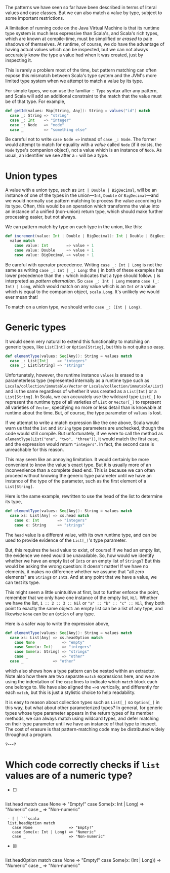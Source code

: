 The patterns we have seen so far have been described in terms of literal values and case classes. But we can
also match a value by type, subject to some important restrictions.

A limitation of running code on the Java Virtual Machine is that its runtime type system is much less expressive
than Scala's, and Scala's rich types, which are known at compile-time, must be simplified or _erased_ to pale
shadows of themselves. At runtime, of course, we do have the advantage of having actual values which can be
inspected, but we can not always accurately know the type a value had when it was created, just by inspecting
it.

This is rarely a problem most of the time, but pattern matching can often expose this mismatch between Scala's
type system and the JVM's more limited type system when we attempt to match a value by its type.

For simple types, we can use the familiar `: Type` syntax after any pattern, and Scala will add an additional
constraint to the match that the value must be of that type. For example,
```scala
def getId(values: Map[String, Any]): String = values("id") match
  case _: String => "string"
  case _: Int    => "integer"
  case _: Node   => "node"
  case _         => "something else"
```

Be careful not to write `case Node =>` instead of `case _: Node`. The former would attempt to match for equality
with a _value_ called `Node` (if it exists, the `Node` type's companion object), not a value which is an
instance of `Node`. As usual, an identifier we see after a `:` will be a type.

# Union types

A value with a union type, such as `Int | Double | BigDecimal`, will be an instance of one of the types in the
union—`Int`, `Double` or `BigDecimal`—and we would normally use pattern matching to process the value
according to its type. Often, this would be an operation which transforms the value into an
instance of a unified (non-union) return type, which should make further processing easier, but not always.

We can pattern match by type on each type in the union, like this:
```scala
def increment(value: Int | Double | BigDecimal): Int | Double | BigDecimal =
  value match
    case value: Int        => value + 1
    case value: Double     => value + 1
    case value: BigDecimal => value + 1
```

Be careful with operator precedence. Writing `case _: Int | Long` is not the same as writing
`case _: Int | _: Long`: the `|` in both of these examples has lower precedence than the `:` which indicates
that a type should follow. `|` is interpreted as _pattern alternation_. So `case _: Int | Long` means
`case (_: Int) | Long`, which would match on any value which is an `Int` _or_ a value which is equal to the
companion object, `scala.Long`. It's unlikely we would ever mean that!

To match on a union type, we should write `case _: (Int | Long)`.

# Generic types

It would seem very natural to extend this functionality to matching on generic types, like `List[Int]` or
`Option[String]`, but this is not quite so easy.

```scala
def elementType(values: Seq[Any]): String = values match
  case _: List[Int]    => "integers"
  case _: List[String] => "strings"
```

Unfortunately, however, the runtime instance `values` is erased to a parameterless type (represented
internally as a runtime type such as `Lscala/collection/immutable/Vector` or `Lscala/collection/immutable/List`)
and is the same regardless of whether it was created as a `List[Int]` or a `List[String]`. In Scala, we can
accurately use the wildcard type `List[_]` to represent the runtime type of all varieties of `List` or `Vector[_]` to represent all varieties of `Vector`, specifying no more or less detail than
is knowable at runtime about the time. But, of course, the type parameter of `values` is lost.

If we attempt to write a match expression like the one above, Scala would warn us that the `Int` and `String`
type parameters are unchecked, though the code would still compile. But unfortunately, if we were to call the
method as `elementType(List("one", "two", "three"))`, it would match the first case, and the expression would return
`"integers"`. In fact, the second case is unreachable for this reason.

This may seem like an annoying limitation. It would certainly be more convenient to know the value's exact type.
But it is usually more of an inconvenience than a complete dead end. This is because we can often proceed
without knowing the generic type parameter until we have an instance of the type of the parameter, such as the first
element of a `List[String]`.

Here is the same example, rewritten to use the head of the list to determine its type,
```scala
def elementType(values: Seq[Any]): String = values match
  case xs: List[Any] => xs.head match
    case x: Int        => "integers"
    case x: String     => "strings"
```
The `head` value is a different value, with its own runtime type, and can be used to provide evidence of the
`List[_]`'s type parameter.

But, this requires the `head` value to exist, of course! If we had an empty list, the evidence we need would be
unavailable. So, how would we identify whether we have an empty list of `Int`s or an empty list of `String`s?
But this would be asking the wrong question: it doesn't matter! If we have no elements, it makes no difference
whether we assume that "all zero elements" are `String`s or `Int`s. And at any point that we have a value, we
can test its type.

This might seem a little unintuitive at first, but to further enforce the point, remember that we only have one
instance of the empty list, `Nil`. Whether we have the list, `1 :: 2 :: 3 :: Nil` or `"a" :: "b" :: "c" :: Nil`,
they both point to exactly the same object: an empty list can be a list of any type, and likewise `None` can be
an `Option` of any type.

Here is a safer way to write the expression above,
```scala
def elementType(values: Seq[Any]): String = values match
  case xs: List[Any] => xs.headOption match
    case None            => "empty"
    case Some(x: Int)    => "integers"
    case Some(x: String) => "strings"
    case _               => "other"
  case _             => "other"
```
which also shows how a type pattern can be nested within an extractor. Note also how there are two separate
`match` expressions here, and we are using the indentation of the `case` lines to indicate which `match` block
each one belongs to. We have also aligned the `=>`s vertically, and differently for each `match`, but this is
just a stylistic choice to help readability.

It is easy to reason about collection types such as `List[_]` so `Option[_]` in this way, but what about other
parameterized types? In general, for generic types whose type parameter appears in the return types of its
member methods, we can always match using wildcard types, and defer matching on their type parameter until
we have an instance of that type to inspect. The cost of erasure is that pattern-matching code may be
distributed widely throughout a program.

?---?
# Which code correctly checks if `list` values are of a numeric type?
 - [ ] ```scala
 list.head match 
   case None                => "Empty!"
   case Some(x: Int | Long) => "Numeric"
   case _                   => "Non-numeric"
```
 - [ ] ```scala
 list.headOption match 
   case None                => "Empty!"
   case Some(x: Int | Long) => "Numeric"
   case _                   => "Non-numeric"
```
 - [X] ```scala
 list.headOption match 
   case None                  => "Empty!"
   case Some(x: (Int | Long)) => "Numeric"
   case _                     => "Non-numeric"
```
